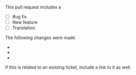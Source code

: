 This pull request includes a

- [ ] Bug fix
- [ ] New feature
- [ ] Translation

The following changes were made

-
-
-

If this is related to an existing ticket, include a link to it as well.

